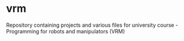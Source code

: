 # vrm
Repository containing projects and various files for university course - Programming for robots and manipulators (VRM)
